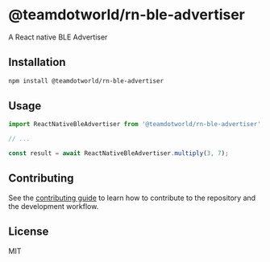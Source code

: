 # @teamdotworld/rn-ble-advertiser

A React native BLE Advertiser

## Installation

```sh
npm install @teamdotworld/rn-ble-advertiser
```

## Usage

```js
import ReactNativeBleAdvertiser from '@teamdotworld/rn-ble-advertiser';

// ...

const result = await ReactNativeBleAdvertiser.multiply(3, 7);
```

## Contributing

See the [contributing guide](CONTRIBUTING.md) to learn how to contribute to the repository and the development workflow.

## License

MIT
